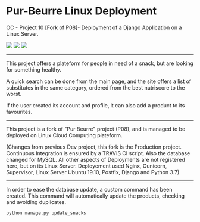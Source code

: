 # Pur-Beurre Linux Deployment
OC - Project 10 [Fork of P08]- Deployment of a Django Application on a Linux Server.

![](https://img.shields.io/badge/Python-%3E%3D3.7-yellow.svg)  ![](https://img.shields.io/badge/Django-2.2.8-brightgreen.svg) ![](https://img.shields.io/badge/local%20database-MySQL-blue.svg)

-----------------------

This project offers a plateform for people in need of a snack, but are looking for something healthy.

A quick search can be done from the main page, and the site offers a list of substitutes in the same category, ordered from the best nutriscore to the worst.

If the user created its account and profile, it can also add a product to its favourites.

----------------------

This project is a fork of "Pur Beurre" project (P08), and is managed to be deployed on Linux Cloud Computing plateform.

(Changes from previous Dev project, this fork is the Production project. Continuous Integration is ensured by a TRAVIS CI script. Also the database changed for MySQL. All other aspects of Deployments are not registered here, but on its Linux Server. Deployement used Nginx, Gunicorn, Supervisor, Linux Server Ubuntu 19.10, Postfix, Django and Python 3.7)

----------------------

In order to ease the database update, a custom command has been created.
This command will automatically update the products, checking and avoiding duplicates.

    python manage.py update_snacks

